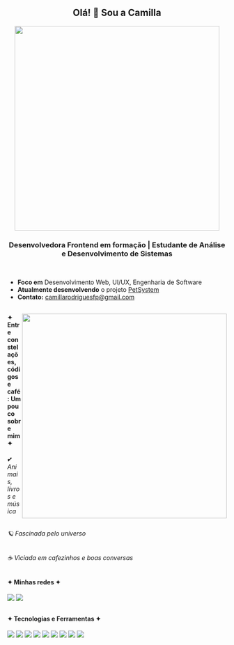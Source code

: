 <h2 align="center"> Olá! 🍄 Sou a Camilla </h2> 

<div align="center">
  <img  width="470px" src="https://media4.giphy.com/media/v1.Y2lkPTc5MGI3NjExM2Fmc3EzN3JiZzJvczhscGNmaGNjNHF6eWY1bDlxcDIyOGEwaTRqYSZlcD12MV9pbnRlcm5hbF9naWZfYnlfaWQmY3Q9Zw/F99PZtJC8Hxm0/giphy.gif">
</div>

 <h3 align = "center">Desenvolvedora Frontend em formação | Estudante de Análise e Desenvolvimento de Sistemas</h3> 

 <br>

-  **Foco em** Desenvolvimento Web, UI/UX, Engenharia de Software
-  **Atualmente desenvolvendo** o projeto [PetSystem](https://github.com/PetSystemUnicSul/PetSystem) 
-  **Contato:** camillarodriguesfp@gmail.com

##
  
  <img align="right" width="470px" src="https://media2.giphy.com/media/v1.Y2lkPTc5MGI3NjExeGF1aXkxcWgyYmNvdzI3OWpxMWl1Z2l4OWpsN3Bwc3ppdnplNHR6aCZlcD12MV9pbnRlcm5hbF9naWZfYnlfaWQmY3Q9Zw/BRN2Xi0MqnjjO/giphy.gif">

  <section align = "left">
  <h4>✦ Entre constelações, códigos e café: Um pouco sobre mim ✦</h4>
  <h6>💕 Animais, livros e música</h6>
  <h6>🪐 Fascinada pelo universo</h6>
  <h6>☕ Viciada em cafezinhos e boas conversas </h6>

  <h4>✦ Minhas redes ✦</h4>
     <a href="https://www.instagram.com/millaarfp" target="_blank"><img src="https://img.shields.io/badge/-Instagram-%23E4405F?style=for-the-badge&logo=instagram&logoColor=white"></a>
    <a href="https://www.linkedin.com/in/camillarodriguesfp" target="_blank"><img src="https://img.shields.io/badge/-LinkedIn-%230077B5?style=for-the-badge&logo=LinkedIn&logoColor=white"></a>
   
  ##

  <section align="left">
  <h4>✦ Tecnologias e Ferramentas ✦</h4>
  <img src="https://img.shields.io/badge/HTML5-e34c26?style=for-the-badge&logo=html5&logoColor=white">
  <img src="https://img.shields.io/badge/CSS3-1572B6?style=for-the-badge&logo=css3&logoColor=white">
  <img src="https://img.shields.io/badge/JavaScript-f7df1e?style=for-the-badge&logo=javascript&logoColor=black">
  <img src="https://img.shields.io/badge/React-20232A?style=for-the-badge&logo=react&logoColor=61DAFB">
  <img src="https://img.shields.io/badge/Bootstrap-7952B3?style=for-the-badge&logo=bootstrap&logoColor=white">
  <img src="https://img.shields.io/badge/Python-3776AB?style=for-the-badge&logo=python&logoColor=white">
  <img src="https://img.shields.io/badge/Git-F05032?style=for-the-badge&logo=git&logoColor=white">
  <img src="https://img.shields.io/badge/GitHub-181717?style=for-the-badge&logo=github&logoColor=white">
  <img src="https://img.shields.io/badge/Figma-F24E1E?style=for-the-badge&logo=figma&logoColor=white">
   

